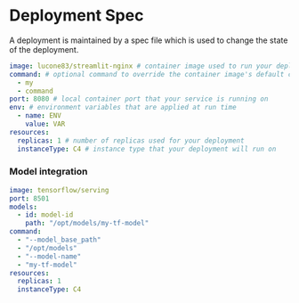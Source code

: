 # Deployment Spec

A deployment is maintained by a spec file which is used to change the state of the deployment.

```yaml
image: lucone83/streamlit-nginx # container image used to run your deployment
command: # optional command to override the container image's default command
  - my
  - command
port: 8080 # local container port that your service is running on
env: # environment variables that are applied at run time
  - name: ENV
    value: VAR
resources:
  replicas: 1 # number of replicas used for your deployment
  instanceType: C4 # instance type that your deployment will run on
```

### Model integration

```yaml
image: tensorflow/serving
port: 8501
models:
  - id: model-id
    path: "/opt/models/my-tf-model"
command:
  - "--model_base_path"
  - "/opt/models"
  - "--model-name"
  - "my-tf-model"
resources:
  replicas: 1
  instanceType: C4
```
